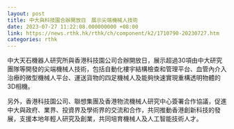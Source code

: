 ```yaml
---
layout: post
title: 中大與科技園合辦開放日　展示尖端機械人技術
date: 2023-07-27 11:22:08.000000000 +08:00
link: https://news.rthk.hk/rthk/ch/component/k2/1710790-20230727.htm
categories: rthk
---
```


中大天石機器人研究所與香港科技園公司合辦開放日，展示超過30項由中大研究團隊等開發的尖端機械人技術，包括自動化樓宇結構檢查和管理平台、血管內介入治療的微型機械人平台、運送貨物的四足機械人及能夠快速實現重構透明物體的3D相機。

另外，香港科技園公司、聯想集團及香港物流機械人研究中心簽署合作協議，促進中大與政府、業界、投資界及學術界的交流和合作，共同推動香港創新科技的發展，支援本地年輕人研究及創業，共同培育機械人及人工智能技術人才。

